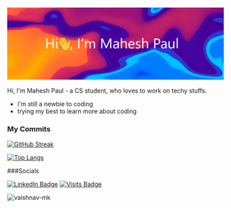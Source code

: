 [![Mahesh Paul's GitHub Banner](./profilebanner.png)](https://github.com/CityIsBetter)



Hi, I'm Mahesh Paul - a CS student, who loves to work on techy stuffs.

- I'm still a newbie to coding
- trying my best to learn more about coding

### My Commits
[![GitHub Streak](https://github-readme-streak-stats.herokuapp.com?user=CityIsBetter&theme=tokyonight&mode=weekly&background=000000C6)](https://github.com/CityIsBetter)

[![Top Langs](https://github-readme-stats.vercel.app/api/top-langs/?username=CityIsBetter&layout=compact&theme=dark)](https://github.com/CityIsBetter)

###Socials

[![LinkedIn Badge](https://img.shields.io/badge/LinkedIn-Profile-informational?style=flat&logo=linkedin&logoColor=white&color=0D76A8)]([https://www.linkedin.com/in/mahesh-paul/](https://www.linkedin.com/in/mahesh-paul/))
[![Visits Badge](https://badges.pufler.dev/visits/braydoncoyer/braydoncoyer)](https://github.com/CityIsBetter)

<p align="left"><img src="https://komarev.com/ghpvc/?username=CityIsBetter&color=grey" alt="vaishnav-mk"/></p>
